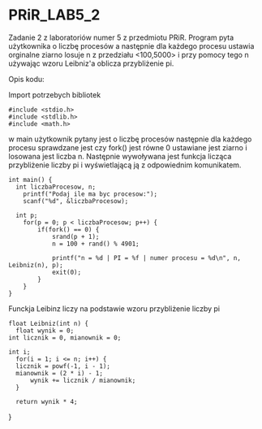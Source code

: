 # PRiR_LAB5_2

Zadanie 2 z laboratoriów numer 5 z przedmiotu PRiR. Program pyta użytkownika o liczbę procesów a następnie dla każdego procesu ustawia orginalne ziarno losuje n z przedziału 
<100,5000> i przy pomocy tego n używając wzoru Leibniz'a oblicza przybliżenie pi.

Opis kodu:

Import potrzebych bibliotek

    #include <stdio.h>
    #include <stdlib.h>
    #include <math.h>

w main użytkownik pytany jest o liczbę procesów następnie dla każdego procesu sprawdzane jest czy fork() jest równe 0 ustawiane jest ziarno i losowana jest liczba n.
Następnie wywoływana jest funkcja licząca przybliżenie liczby pi i wyświetlającą ją z odpowiednim komunikatem.

    int main() {
      int liczbaProcesow, n;
        printf("Podaj ile ma byc procesow:");
        scanf("%d", &liczbaProcesow);

      int p;
        for(p = 0; p < liczbaProcesow; p++) {
            if(fork() == 0) {
                srand(p + 1);
                n = 100 + rand() % 4901;

                printf("n = %d | PI = %f | numer procesu = %d\n", n, Leibniz(n), p);
                exit(0);
            }
        }
    }
    
Funckja Leibinz liczy na podstawie wzoru przybliżenie liczby pi

    float Leibniz(int n) {
      float wynik = 0;
    int licznik = 0, mianownik = 0;

    int i;
      for(i = 1; i <= n; i++) {
      licznik = powf(-1, i - 1);
      mianownik = (2 * i) - 1;
          wynik += licznik / mianownik;
      }

      return wynik * 4;
  }
